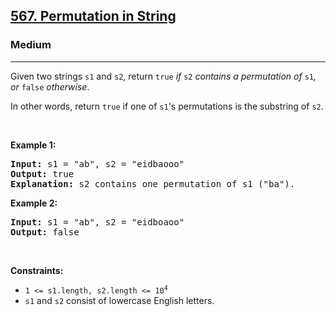 <h2><a href="https://leetcode.com/problems/permutation-in-string/">567. Permutation in String</a></h2><h3>Medium</h3><hr><div><p>Given two strings <code>s1</code> and <code>s2</code>, return <code>true</code><em> if </em><code>s2</code><em> contains a permutation of </em><code>s1</code><em>, or </em><code>false</code><em> otherwise</em>.</p>

<p>In other words, return <code>true</code> if one of <code>s1</code>'s permutations is the substring of <code>s2</code>.</p>

<p>&nbsp;</p>
<p><strong>Example 1:</strong></p>

<pre style="position: relative;"><strong>Input:</strong> s1 = "ab", s2 = "eidbaooo"
<strong>Output:</strong> true
<strong>Explanation:</strong> s2 contains one permutation of s1 ("ba").
<div class="open_grepper_editor" title="Edit &amp; Save To Grepper"></div></pre>

<p><strong>Example 2:</strong></p>

<pre style="position: relative;"><strong>Input:</strong> s1 = "ab", s2 = "eidboaoo"
<strong>Output:</strong> false
<div class="open_grepper_editor" title="Edit &amp; Save To Grepper"></div></pre>

<p>&nbsp;</p>
<p><strong>Constraints:</strong></p>

<ul>
	<li><code>1 &lt;= s1.length, s2.length &lt;= 10<sup>4</sup></code></li>
	<li><code>s1</code> and <code>s2</code> consist of lowercase English letters.</li>
</ul>
</div>